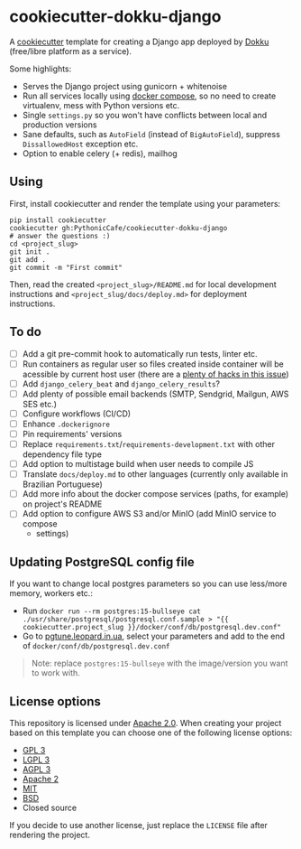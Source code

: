 # cookiecutter-dokku-django

A [cookiecutter](https://cookiecutter.readthedocs.io/) template for creating a Django app deployed by
[Dokku](https://dokku.com/) (free/libre platform as a service).

Some highlights:

- Serves the Django project using gunicorn + whitenoise
- Run all services locally using [docker compose](https://docs.docker.com/compose/), so no need to create virtualenv,
  mess with Python versions etc.
- Single `settings.py` so you won't have conflicts between local and production versions
- Sane defaults, such as `AutoField` (instead of `BigAutoField`), suppress `DissallowedHost` exception etc.
- Option to enable celery (+ redis), mailhog


## Using

First, install cookiecutter and render the template using your parameters:

```shell
pip install cookiecutter
cookiecutter gh:PythonicCafe/cookiecutter-dokku-django
# answer the questions :)
cd <project_slug>
git init .
git add .
git commit -m "First commit"
```

Then, read the created `<project_slug>/README.md` for local development instructions and `<project_slug/docs/deploy.md>`
for deployment instructions.


## To do

- [ ] Add a git pre-commit hook to automatically run tests, linter etc.
- [ ] Run containers as regular user so files created inside container will be acessible by current host user (there
  are a [plenty of hacks in this issue](https://github.com/docker/compose/issues/2380))
- [ ] Add `django_celery_beat` and `django_celery_results`?
- [ ] Add plenty of possible email backends (SMTP, Sendgrid, Mailgun, AWS SES etc.)
- [ ] Configure workflows (CI/CD)
- [ ] Enhance `.dockerignore`
- [ ] Pin requirements' versions
- [ ] Replace `requirements.txt`/`requirements-development.txt` with other dependency file type
- [ ] Add option to multistage build when user needs to compile JS
- [ ] Translate `docs/deploy.md` to other languages (currently only available in Brazilian Portuguese)
- [ ] Add more info about the docker compose services (paths, for example) on project's README
- [ ] Add option to configure AWS S3 and/or MinIO (add MinIO service to compose
  + settings)


## Updating PostgreSQL config file

If you want to change local postgres parameters so you can use less/more memory, workers etc.:

- Run `docker run --rm postgres:15-bullseye cat ./usr/share/postgresql/postgresql.conf.sample > "{{ cookiecutter.project_slug }}/docker/conf/db/postgresql.dev.conf"`
- Go to [pgtune.leopard.in.ua](https://pgtune.leopard.in.ua/), select your parameters and add to the end of
  `docker/conf/db/postgresql.dev.conf`

> Note: replace `postgres:15-bullseye` with the image/version you want to work with.

## License options

This repository is licensed under [Apache 2.0](https://www.apache.org/licenses/LICENSE-2.0.txt). When creating your
project based on this template you can choose one of the following license options:

- [GPL 3](https://www.gnu.org/licenses/gpl-3.0.txt)
- [LGPL 3](https://www.gnu.org/licenses/lgpl-3.0.txt)
- [AGPL 3](https://www.gnu.org/licenses/agpl-3.0.txt)
- [Apache 2](https://www.apache.org/licenses/LICENSE-2.0.txt)
- [MIT](https://opensource.org/licenses/MIT)
- [BSD](https://directory.fsf.org/wiki/License:BSD-3-Clause)
- Closed source

If you decide to use another license, just replace the `LICENSE` file after rendering the project.
